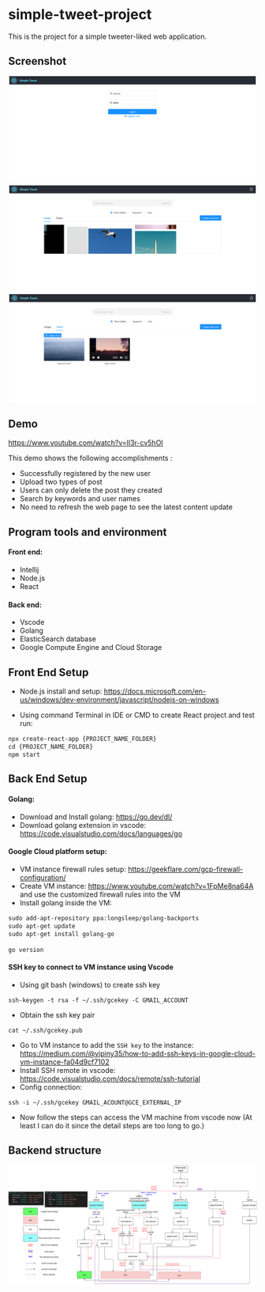 # simple-tweet-project
This is the project for a simple tweeter-liked web application.

## Screenshot
<p align="center">
<img src="https://github.com/blaticslm/simple-tweet-project/blob/main/repo%20picture/QQ%E6%88%AA%E5%9B%BE20220607083659.png"  width="500">
<img src="https://github.com/blaticslm/simple-tweet-project/blob/main/repo%20picture/QQ%E6%88%AA%E5%9B%BE20220607083557.png"  width="500">
<img src="https://github.com/blaticslm/simple-tweet-project/blob/main/repo%20picture/QQ%E6%88%AA%E5%9B%BE20220607083541.png"  width="500">
</p>

## Demo
https://www.youtube.com/watch?v=Il3r-cv5hOI

This demo shows the following accomplishments : 
- Successfully registered by the new user
- Upload two types of post
- Users can only delete the post they created
- Search by keywords and user names 
- No need to refresh the web page to see the latest content update

## Program tools and environment 
#### Front end:
- Intellij
- Node.js
- React

#### Back end:
- Vscode
- Golang
- ElasticSearch database
- Google Compute Engine and Cloud Storage

## Front End Setup
- Node.js install and setup: 
https://docs.microsoft.com/en-us/windows/dev-environment/javascript/nodejs-on-windows

- Using command Terminal in IDE or CMD to create React project and test run: 
```
npx create-react-app {PROJECT_NAME_FOLDER}
cd {PROJECT_NAME_FOLDER}
npm start
```
## Back End Setup
#### Golang:
- Download and Install golang: https://go.dev/dl/
- Download golang extension in vscode: https://code.visualstudio.com/docs/languages/go

#### Google Cloud platform setup:
- VM instance firewall rules setup: https://geekflare.com/gcp-firewall-configuration/
- Create VM instance: https://www.youtube.com/watch?v=1FpMe8na64A and use the customized firewall rules into the VM
- Install golang inside the VM:
```
sudo add-apt-repository ppa:longsleep/golang-backports
sudo apt-get update
sudo apt-get install golang-go

go version
```
#### SSH key to connect to VM instance using Vscode
- Using git bash (windows) to create ssh key
```
ssh-keygen -t rsa -f ~/.ssh/gcekey -C GMAIL_ACCOUNT
```
- Obtain the ssh key pair
```
cat ~/.ssh/gcekey.pub
```
- Go to VM instance to add the `SSH key` to the instance: https://medium.com/@vipiny35/how-to-add-ssh-keys-in-google-cloud-vm-instance-fa04d9cf7102
- Install SSH remote in vscode: https://code.visualstudio.com/docs/remote/ssh-tutorial
- Config connection:
```
ssh -i ~/.ssh/gcekey GMAIL_ACOUNT@GCE_EXTERNAL_IP
```
- Now follow the steps can access the VM machine from vscode now (At least I can do it since the detail steps are too long to go.)

## Backend structure

<p align="center">
<img src="https://github.com/blaticslm/simple-tweet-project/blob/main/repo%20picture/Backend_diagram.png">
</p>
